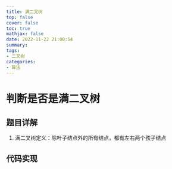 ```yaml
---
title: 满二叉树
top: false
cover: false
toc: true
mathjax: false
date: 2022-11-22 21:00:54
summary:
tags:
- 二叉树
categories:
- 算法
---
```


# 判断是否是满二叉树

## 题目详解

1. 满二叉树定义：除叶子结点外的所有结点，都有左右两个孩子结点

## 代码实现

``` java

```